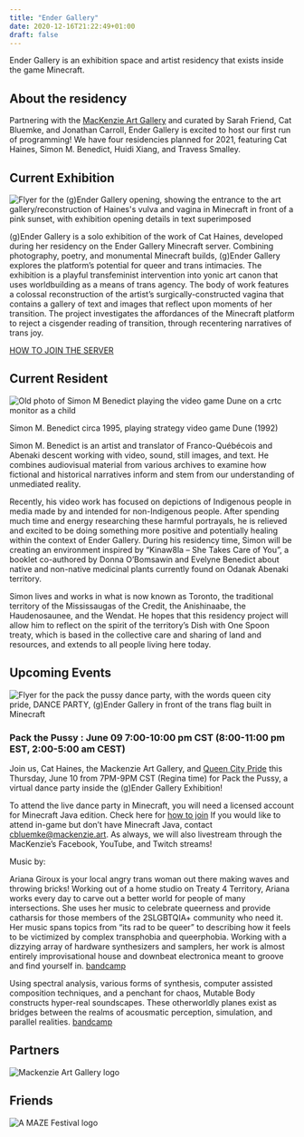 ```yaml
---
title: "Ender Gallery"
date: 2020-12-16T21:22:49+01:00
draft: false
---
```


Ender Gallery is an exhibition space and artist residency that exists inside the game Minecraft. 

## About the residency

Partnering with the [MacKenzie Art Gallery](https://mackenzie.art/) and curated by Sarah Friend, Cat Bluemke, and Jonathan Carroll, Ender Gallery is excited to host our first run of programming! We have four residencies planned for 2021, featuring Cat Haines, Simon M. Benedict, Huidi Xiang, and Travess Smalley.

## Current Exhibition

<img src="/Cat_Haines_exhibition_flyer.jpg" alt="Flyer for the (g)Ender Gallery opening, showing the entrance to the art gallery/reconstruction of Haines's vulva and vagina in Minecraft in front of a pink sunset, with exhibition opening details in text superimposed" class="full">

(g)Ender Gallery is a solo exhibition of the work of Cat Haines, developed during her residency on the Ender Gallery Minecraft server. Combining photography, poetry, and monumental Minecraft builds, (g)Ender Gallery explores the platform’s potential for queer and trans intimacies. The exhibition is a playful transfeminist intervention into yonic art canon that uses worldbuilding as a means of trans agency. The body of work features a colossal reconstruction of the artist’s surgically-constructed vagina that contains a gallery of text and images that reflect upon moments of her transition. The project investigates the affordances of the Minecraft platform to reject a cisgender reading of transition, through recentering narratives of trans joy.

[HOW TO JOIN THE SERVER](https://ender.gallery/howtojoin)

## Current Resident

<p class="above-caption">
  <img src="/Simon_computer_circa1995.jpg" alt="Old photo of Simon M Benedict playing the video game Dune on a crtc monitor as a child" class="full">
</p>
<p class="caption">Simon M. Benedict circa 1995, playing strategy video game Dune (1992)</p>

Simon M. Benedict is an artist and translator of Franco-Québécois and Abenaki descent working with video, sound, still images, and text. He combines audiovisual material from various archives to examine how fictional and historical narratives inform and stem from our understanding of unmediated reality.

Recently, his video work has focused on depictions of Indigenous people in media made by and intended for non-Indigenous people. After spending much time and energy researching these harmful portrayals, he is relieved and excited to be doing something more positive and potentially healing within the context of Ender Gallery. During his residency time, Simon will be creating an environment inspired by “Kinaw8la – She Takes Care of You”, a booklet co-authored by Donna O’Bomsawin and Evelyne Benedict about native and non-native medicinal plants currently found on Odanak Abenaki territory.

Simon lives and works in what is now known as Toronto, the traditional territory of the Mississaugas of the Credit, the Anishinaabe, the Haudenosaunee, and the Wendat. He hopes that this residency project will allow him to reflect on the spirit of the territory’s Dish with One Spoon treaty, which is based in the collective care and sharing of land and resources, and extends to all people living here today.

## Upcoming Events

<img src="/dance-party.jpg" alt="Flyer for the pack the pussy dance party, with the words queen city pride, DANCE PARTY, (g)Ender Gallery in front of the trans flag built in Minecraft" class="full">

### Pack the Pussy : June 09 7:00-10:00 pm CST (8:00-11:00 pm EST, 2:00-5:00 am CEST)

Join us, Cat Haines, the Mackenzie Art Gallery, and [Queen City Pride](https://queencitypride.ca/) this Thursday, June 10 from 7PM-9PM CST (Regina time) for Pack the Pussy, a virtual dance party inside the (g)Ender Gallery Exhibition!

To attend the live dance party in Minecraft, you will need a licensed account for Minecraft Java edition. Check here for [how to join](https://ender.gallery/howtojoin) If you would like to attend in-game but don’t have Minecraft Java, contact cbluemke@mackenzie.art. As always, we will also livestream through the MacKenzie’s Facebook, YouTube, and Twitch streams!

Music by:

Ariana Giroux is your local angry trans woman out there making waves and throwing bricks! Working out of a home studio on Treaty 4 Territory, Ariana works every day to carve out a better world for people of many intersections. She uses her music to celebrate queerness and provide catharsis for those members of the 2SLGBTQIA+ community who need it. Her music spans topics from “its rad to be queer” to describing how it feels to be victimized by complex transphobia and queerphobia. Working with a dizzying array of hardware synthesizers and samplers, her work is almost entirely improvisational house and downbeat electronica meant to groove and find yourself in. [bandcamp](https://eclecticmedia.bandcamp.com)

Using spectral analysis, various forms of synthesis, computer assisted composition techniques, and a penchant for chaos, Mutable Body constructs hyper-real soundscapes. These otherworldly planes exist as bridges between the realms of acousmatic perception, simulation, and parallel realities. [bandcamp](https://mutablebody.bandcamp.com/)

## Partners

<img src="/MAG_Logo.png" alt="Mackenzie Art Gallery logo" class="partner">

## Friends

<img src="/invert_AMAZE.png" alt="A MAZE Festival logo" class="friend">
